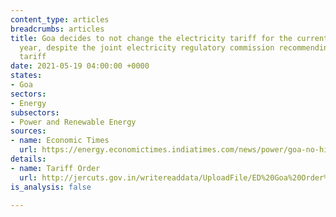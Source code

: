 ```yaml
---
content_type: articles
breadcrumbs: articles
title: Goa decides to not change the electricity tariff for the current financial
  year, despite the joint electricity regulatory commission recommending a hike in
  tariff
date: 2021-05-19 04:00:00 +0000
states:
- Goa
sectors:
- Energy
subsectors:
- Power and Renewable Energy
sources:
- name: Economic Times
  url: https://energy.economictimes.indiatimes.com/news/power/goa-no-hike-in-power-tariff-this-year-says-govt/82564161
details:
- name: Tariff Order
  url: http://jercuts.gov.in/writereaddata/UploadFile/ED%20Goa%20Order%202021-22_1760.pdf
is_analysis: false

---
```

